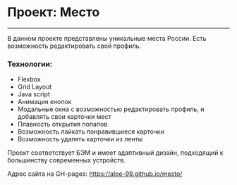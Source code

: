 # Проект: Место

---
В данном проекте представлены уникальные места России. Есть возможность редактировать свой профиль.

### Технологии:

* Flexbox
* Grid Layout
* Java script
* Анимация кнопок
* Модальные окна с возможностью редактировать профиль, и добавлять свои карточки мест
* Плавность открытия попапов
* Возможность лайкать понравившиеся карточки
* Возможность удалять карточки из ленты

Проект соответствует БЭМ и имеет адаптивный дизайн, подходящий к большинству современных устройств.

Адрес сайта на GH-pages: https://aloe-99.github.io/mesto/